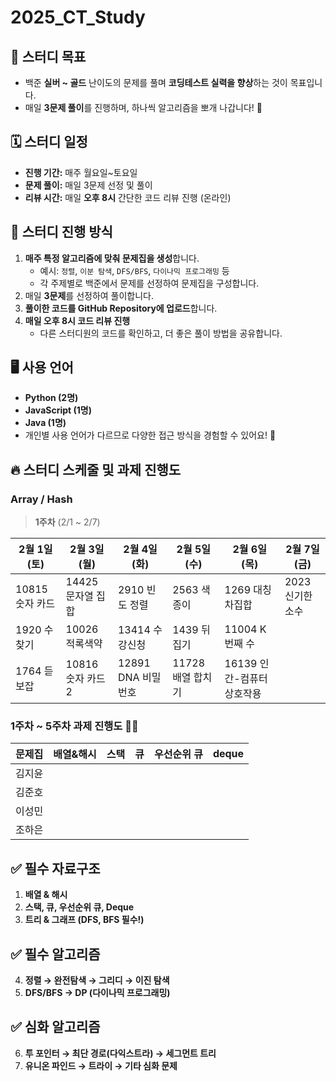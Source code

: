 # 2025_CT_Study

## 📌 스터디 목표
- 백준 **실버 ~ 골드** 난이도의 문제를 풀며 **코딩테스트 실력을 향상**하는 것이 목표입니다.
- 매일 **3문제 풀이**를 진행하며, 하나씩 알고리즘을 뽀개 나갑니다! 💪

## 🗓️ 스터디 일정
- **진행 기간:** 매주 월요일~토요일
- **문제 풀이:** 매일 3문제 선정 및 풀이
- **리뷰 시간:** 매일 **오후 8시** 간단한 코드 리뷰 진행 (온라인)

## 📖 스터디 진행 방식
1. **매주 특정 알고리즘에 맞춰 문제집을 생성**합니다.  
   - 예시: `정렬`, `이분 탐색`, `DFS/BFS`, `다이나믹 프로그래밍` 등  
   - 각 주제별로 백준에서 문제를 선정하여 문제집을 구성합니다.  
2. 매일 **3문제**를 선정하여 풀이합니다.
3. **풀이한 코드를 GitHub Repository에 업로드**합니다.
4. **매일 오후 8시 코드 리뷰 진행**
   - 다른 스터디원의 코드를 확인하고, 더 좋은 풀이 방법을 공유합니다.

## 🖥️ 사용 언어
- **Python (2명)**  
- **JavaScript (1명)**  
- **Java (1명)**  
- 개인별 사용 언어가 다르므로 다양한 접근 방식을 경험할 수 있어요! 🎯



## 🔥 스터디 스케줄 및 과제 진행도

### Array / Hash

> **1주차** (2/1 ~ 2/7)

| 2월 1일 (토) | 2월 3일 (월) | 2월 4일 (화) | 2월 5일 (수) | 2월 6일 (목) | 2월 7일 (금) |
|-------------|-------------|-------------|-------------|-------------|-------------|
| 10815 숫자 카드 | 14425 문자열 집합 | 2910 빈도 정렬 | 2563 색종이 | 1269 대칭 차집합  |  2023 신기한 소수  |
| 1920 수 찾기 | 10026 적록색약 | 13414 수강신청 | 1439 뒤집기 |  11004 K번째 수 |             |
| 1764 듣보잡 | 10816 숫자 카드 2 | 12891 DNA 비밀번호 | 11728 배열 합치기 |  16139 인간-컴퓨터 상호작용  |             |


### 1주차 ~ 5주차 과제 진행도 💪🏻

| 문제집  | 배열&해시 | 스택 | 큐 | 우선순위 큐 | deque |
|--------|---------|----|----|----------|-------|
| 김지윤 |         |    |    |          |       |
| 김준호 |         |    |    |          |       |
| 이성민 |         |    |    |          |       |
| 조하은 |         |    |    |          |       |


## ✅ 필수 자료구조
1. **배열 & 해시**
2. **스택, 큐, 우선순위 큐, Deque**
3. **트리 & 그래프 (DFS, BFS 필수!)**

## ✅ 필수 알고리즘
4. **정렬 → 완전탐색 → 그리디 → 이진 탐색**
5. **DFS/BFS → DP (다이나믹 프로그래밍)**

## ✅ 심화 알고리즘
6. **투 포인터 → 최단 경로(다익스트라) → 세그먼트 트리**
7. **유니온 파인드 → 트라이 → 기타 심화 문제**






